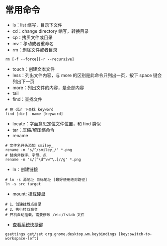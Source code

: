 # 常用命令

- ls：list 缩写，目录下文件
- cd：change directory 缩写，转换目录
- cp：拷贝文件或目录
- mv：移动或者重命名
- rm：删除文件或者目录
```shell
rm [-f --force][-r --recursive]
```
- touch：创建文本文件
- less：列出文件内容，与 more 的区别是此命令只列出一页，按下 space 键会列出下一页
- more：列出文件的内容，是全部内容
- tail
- find：查找文件
```shell
# 在 dir 下查找 keyword
find [dir] -name [keyword]
```
- locate：字面意思定位文件位置，和 find 类似
- tar：压缩/解压缩命令
- rename
```shell
# 文件名开头添加 smiley_
rename -n 's/^/smiley_/' *.png
# 替换非数字、字母、点
rename -n 's/[^\d^\w^\.]//g' *.png
```
- ln：创建链接
```shell
# ln -s 源地址 目标地址 [最好使用绝对路径]
ln -s src target
```
- mount: 挂载硬盘
```shell
# 1、创建挂载点目录
# 2、执行挂载命令
# 开机自动挂载，需要修改 /etc/fstab 文件
```
- [查看系统快捷键]
```shell
gsettings get/set org.gnome.desktop.wm.keybindings [key:switch-to-workspace-left]
```

[查看系统快捷键]: https://askubuntu.com/questions/1041914/something-blocks-ctrlaltleft-right-arrow-keyboard-combination/1042413